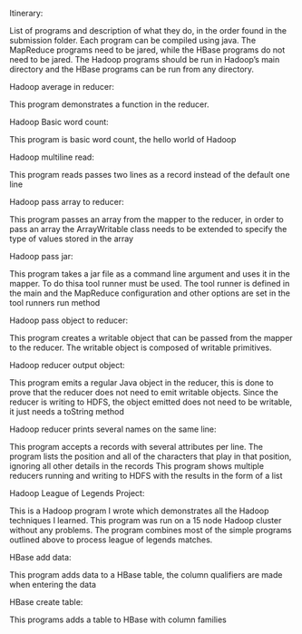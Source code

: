 Itinerary:

List of programs and description of what they do, in the order found in the submission folder.
Each program can be compiled using java. The MapReduce programs need to be jared, while
the HBase programs do not need to be jared. The Hadoop programs should be run in Hadoop’s main 
directory and the HBase programs can be run from any directory.


Hadoop average in reducer:

This program demonstrates a function in the reducer.

Hadoop Basic word count:

This program is basic word count, the hello world of Hadoop

Hadoop multiline read:

This program reads passes two lines as a record instead of the default one line

Hadoop pass array to reducer:

This program passes an array from the mapper to the reducer, in order to pass an array the
ArrayWritable class needs to be extended to specify the type of values stored in the array

Hadoop pass jar:

This program takes a jar file as a command line argument and uses it in the mapper. To do
thisa tool runner must be used. The tool runner is defined in the main and the MapReduce
configuration and other options are set in the tool runners run method

Hadoop pass object to reducer:

This program creates a writable object that can be passed from the mapper to the reducer.
The writable object is composed of writable primitives.

Hadoop reducer output object:

This program emits a regular Java object in the reducer, this is done to prove that the reducer
does not need to emit writable objects. Since the reducer is writing to HDFS, the object
emitted does not need to be writable, it just needs a toString method

Hadoop reducer prints several names on the same line:

This program accepts a records with several attributes per line. The program lists the position
and all of the characters that play in that position, ignoring all other details in the records This
program shows multiple reducers running and writing to HDFS with the results in the form of a
list

Hadoop League of Legends Project:

This is a Hadoop program I wrote which demonstrates all the Hadoop techniques I learned.
This program was run on a 15 node Hadoop cluster without any problems. The program
combines most of the simple programs outlined above to process league of legends matches.

HBase add data:

This program adds data to a HBase table, the column qualifiers are made when entering the
data

HBase create table:

This programs adds a table to HBase with column families
